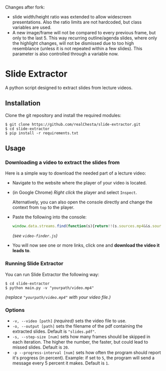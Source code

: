 Changes after fork:
- slide width/height ratio was extended to allow widescreen presentations. Also the ratio limits are not hardcoded, but class variables are used.
- A new image/frame will not be compared to every previous frame, but only to the last 5. This way recurring outline/agenda slides, where only the highlight changes, will not be dismissed due to too high resemblance (unless it is not repeated within a few slides). This parameter is also controlled through a variable now.

# Slide Extractor
A python script designed to extract slides from lecture videos.

## Installation

Clone the git repository and install the required modules:

```shell
$ git clone https://github.com/realChesta/slide-extractor.git
$ cd slide-extractor
$ pip install -r requirements.txt
```

## Usage

### Downloading a video to extract the slides from

Here is a simple way to download the needed part of a lecture video:

- Navigate to the website where the player of your video is located.
- (in Google Chrome) *Right click* the player and select `Inspect`.

   Alternatively, you can also open the console directly and change the context from `top` to the player.

- Paste the following into the console:

   ```javascript
   window.data.streams.find(function(s){return!!(s.sources.mp4&&s.sources.mp4.length>0)&&s.sources.mp4[0].src.includes("presentation")}).sources.mp4.forEach(function(s){console.log(s.src)});
   ```
   *(see `video-finder.js`)*

- You will now see one or more links, click one and **download the video it leads to**.

### Running Slide Extractor

You can run Slide Extractor the following way:
```shell
$ cd slide-extractor
$ python main.py -v "yourpath/video.mp4"
```
*(replace `"yourpath/video.mp4"` with your video file.)*


### Options

* `-v, --video [path]` *(required)* sets the video file to use. 
* `-o, --output [path]` sets the filename of the pdf containing the extracted slides. Default is `"slides.pdf"`.
* `-s, --step-size [num]` sets how many frames should be skipped in each iteration. The higher the number, the faster, but could lead to missed slides. Default is `20`.
* `-p --progress-interval [num]` sets how often the program should report it's progress (in percent). Example: if set to `5`, the program will send a message every 5 percent it makes. Default is `1`.


